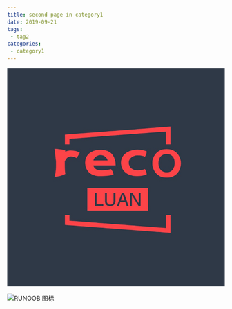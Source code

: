 ```yaml
---
title: second page in category1
date: 2019-09-21
tags:
 - tag2
categories:
 - category1
---
```


![avatar](/avatar.png)

![RUNOOB 图标](http://static.runoob.com/images/runoob-logo.png)
